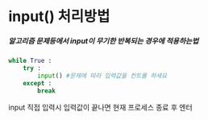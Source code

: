 # input() 처리방법

##### 알고리즘 문제등에서 input이 무기한 반복되는 경우에 적용하는법

```python
while True :
    try :
        input() #문제에 따라 입력값을 컨트롤 하세요
    except :
        break
```

input 직접 입력시 입력값이 끝나면 현재 프로세스 종료 후 엔터